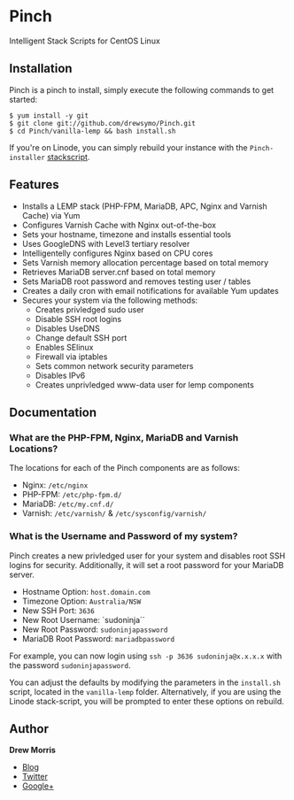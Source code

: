 # Pinch

Intelligent Stack Scripts for CentOS Linux

## Installation

Pinch is a pinch to install, simply execute the following commands to get started:

	$ yum install -y git
	$ git clone git://github.com/drewsymo/Pinch.git
	$ cd Pinch/vanilla-lemp && bash install.sh

If you're on Linode, you can simply rebuild your instance with the `Pinch-installer` [stackscript](www.linode.com/stackscripts/).

## Features

* Installs a LEMP stack (PHP-FPM, MariaDB, APC, Nginx and Varnish Cache) via Yum
* Configures Varnish Cache with Nginx out-of-the-box
* Sets your hostname, timezone and installs essential tools
* Uses GoogleDNS with Level3 tertiary resolver
* Intelligentelly configures Nginx based on CPU cores
* Sets Varnish memory allocation percentage based on total memory
* Retrieves MariaDB server.cnf based on total memory
* Sets MariaDB root password and removes testing user / tables
* Creates a daily cron with email notifications for available Yum updates
* Secures your system via the following methods:
	* Creates privledged sudo user
	* Disable SSH root logins
	* Disables UseDNS
	* Change default SSH port
	* Enables SElinux
	* Firewall via iptables
	* Sets common network security parameters
	* Disables IPv6
	* Creates unprivledged www-data user for lemp components

## Documentation

### What are the PHP-FPM, Nginx, MariaDB and Varnish Locations?

The locations for each of the Pinch components are as follows:

* Nginx: `/etc/nginx`
* PHP-FPM: `/etc/php-fpm.d/`
* MariaDB: `/etc/my.cnf.d/`
* Varnish: `/etc/varnish/` & `/etc/sysconfig/varnish/`

### What is the Username and Password of my system?

Pinch creates a new privledged user for your system and disables root SSH logins for security. Additionally, it will set a root password for your MariaDB server.

* Hostname Option: `host.domain.com`
* Timezone Option: `Australia/NSW`
* New SSH Port: `3636`
* New Root Username: `sudoninja``
* New Root Password: `sudoninjapassword`
* MariaDB Root Password: `mariadbpassword`

For example, you can now login using `ssh -p 3636 sudoninja@x.x.x.x` with the password `sudoninjapassword`.

You can adjust the defaults by modifying the parameters in the `install.sh` script, located in the `vanilla-lemp` folder.
Alternatively, if you are using the Linode stack-script, you will be prompted to enter these options on rebuild.

## Author

**Drew Morris**

+ [Blog](http://drewsymo.com)
+ [Twitter](http://twitter.com/drewsymo)
+ [Google+](https://plus.google.com/u/0/114153589610660530694)